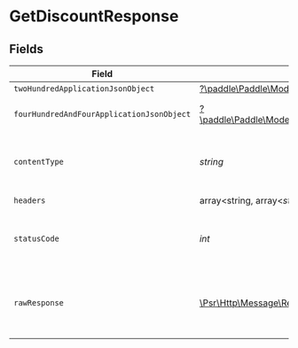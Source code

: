 # GetDiscountResponse


## Fields

| Field                                                                                                                             | Type                                                                                                                              | Required                                                                                                                          | Description                                                                                                                       |
| --------------------------------------------------------------------------------------------------------------------------------- | --------------------------------------------------------------------------------------------------------------------------------- | --------------------------------------------------------------------------------------------------------------------------------- | --------------------------------------------------------------------------------------------------------------------------------- |
| `twoHundredApplicationJsonObject`                                                                                                 | [?\paddle\Paddle\Models\Operations\GetDiscountResponseBody](../../Models/Operations/GetDiscountResponseBody.md)                   | :heavy_minus_sign:                                                                                                                | OK                                                                                                                                |
| `fourHundredAndFourApplicationJsonObject`                                                                                         | [?\paddle\Paddle\Models\Operations\GetDiscountDiscountsResponseBody](../../Models/Operations/GetDiscountDiscountsResponseBody.md) | :heavy_minus_sign:                                                                                                                | General error response                                                                                                            |
| `contentType`                                                                                                                     | *string*                                                                                                                          | :heavy_check_mark:                                                                                                                | HTTP response content type for this operation                                                                                     |
| `headers`                                                                                                                         | array<string, array<*string*>>                                                                                                    | :heavy_check_mark:                                                                                                                | N/A                                                                                                                               |
| `statusCode`                                                                                                                      | *int*                                                                                                                             | :heavy_check_mark:                                                                                                                | HTTP response status code for this operation                                                                                      |
| `rawResponse`                                                                                                                     | [\Psr\Http\Message\ResponseInterface](https://www.php-fig.org/psr/psr-7/#33-psrhttpmessageresponseinterface)                      | :heavy_check_mark:                                                                                                                | Raw HTTP response; suitable for custom response parsing                                                                           |